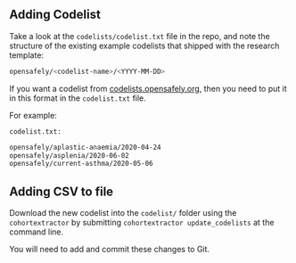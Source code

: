 ## Adding Codelist
Take a look at the `codelists/codelist.txt` file in the repo, 
and note the structure of the existing example codelists that shipped 
with the research template: 

```bash
opensafely/<codelist-name>/<YYYY-MM-DD>
```

If you want a codelist from [codelists.opensafely.org](https://codelists.opensafely.org), then you need to put it in this format in the `codelist.txt` file.

For example:

`codelist.txt:`
```bash 
opensafely/aplastic-anaemia/2020-04-24
opensafely/asplenia/2020-06-02
opensafely/current-asthma/2020-05-06
```

## Adding CSV to file
Download the new codelist into the `codelist/` folder using 
the `cohortextractor` by 
submitting `cohortextractor update_codelists` at the command line.

You will need to add and commit these changes to Git. 